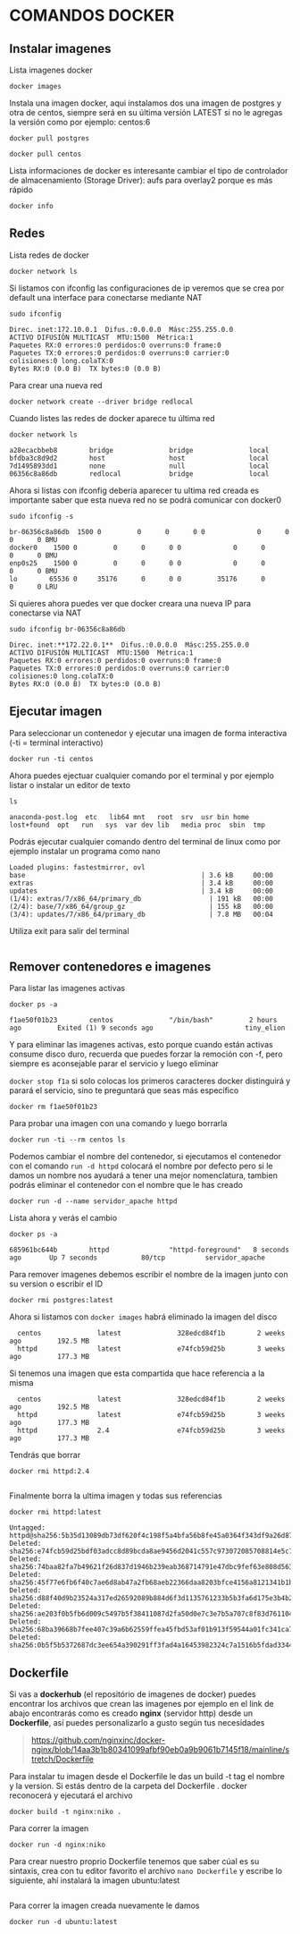 # COMANDOS DOCKER

## Instalar imagenes

Lista imagenes docker

``docker images``

Instala una imagen docker, aqui instalamos dos una imagen de postgres y otra de centos, siempre será en su última versión LATEST si no le agregas la versión como por ejemplo: centos:6

``docker pull postgres``

``docker pull centos``

Lista informaciones de docker es interesante cambiar el tipo de controlador de almacenamiento (Storage Driver): aufs para overlay2 porque es más rápido

``docker info``

## Redes

Lista redes de docker

``docker network ls``

Si listamos con ifconfig las configuraciones de ip veremos que se crea por default una interface para conectarse mediante NAT

``sudo ifconfig``

``` docker0   Link encap:Ethernet  direcciónHW 0x:xX:Xx:xx:x5:45
Direc. inet:172.10.0.1  Difus.:0.0.0.0  Másc:255.255.0.0
ACTIVO DIFUSIÓN MULTICAST  MTU:1500  Métrica:1
Paquetes RX:0 errores:0 perdidos:0 overruns:0 frame:0
Paquetes TX:0 errores:0 perdidos:0 overruns:0 carrier:0
colisiones:0 long.colaTX:0
Bytes RX:0 (0.0 B)  TX bytes:0 (0.0 B) 
```

Para crear una nueva red 

``docker network create --driver bridge redlocal``

Cuando listes las redes de docker aparece tu última red

``docker network ls``

``` NETWORK ID          NAME                DRIVER              SCOPE
a28ecacbbeb8        bridge              bridge              local
bfdba3c8d9d2        host                host                local
7d1495893dd1        none                null                local
06356c8a86db        redlocal            bridge              local
```

Ahora si listas con ifconfig deberia aparecer tu ultima red creada es importante saber que esta nueva red no se podrá comunicar con docker0

``sudo ifconfig -s``

``` Iface MTU Met RX-OK RX-ERR RX-DRP RX-OVR TX-OK TX-ERR TX-DRP TX-OVR Flg
br-06356c8a86db  1500 0         0      0      0 0             0      0      0      0 BMU
docker0    1500 0         0      0      0 0             0      0      0      0 BMU
enp0s25    1500 0         0      0      0 0             0      0      0      0 BMU
lo        65536 0     35176      0      0 0         35176      0      0      0 LRU
```

Si quieres ahora puedes ver que docker creara una nueva IP para conectarse via NAT

``sudo ifconfig br-06356c8a86db``

``` br-06356c8a86db Link encap:Ethernet  direcciónHW 0x:cc:xx:cc:xx:2c
Direc. inet:**172.22.0.1**  Difus.:0.0.0.0  Másc:255.255.0.0
ACTIVO DIFUSIÓN MULTICAST  MTU:1500  Métrica:1
Paquetes RX:0 errores:0 perdidos:0 overruns:0 frame:0
Paquetes TX:0 errores:0 perdidos:0 overruns:0 carrier:0
colisiones:0 long.colaTX:0
Bytes RX:0 (0.0 B)  TX bytes:0 (0.0 B)
```

## Ejecutar imagen

Para seleccionar un contenedor y ejecutar una imagen de forma interactiva (-ti = terminal interactivo)

``docker run -ti centos``

Ahora puedes ejectuar cualquier comando por el terminal y por ejemplo listar o instalar un editor de texto

``ls``

``` > [root@f1ae50f01b23 /]# ls
anaconda-post.log  etc   lib64 mnt   root  srv  usr bin home  lost+found  opt   run   sys  var dev lib   media proc  sbin  tmp
```

Podrás ejecutar cualquier comando dentro del terminal de linux como por ejemplo instalar un programa como nano

``` > [root@f1ae50f01b23 /]# yum install nano
Loaded plugins: fastestmirror, ovl
base                                            | 3.6 kB     00:00
extras                                          | 3.4 kB     00:00
updates                                         | 3.4 kB     00:00
(1/4): extras/7/x86_64/primary_db                 | 191 kB   00:00
(2/4): base/7/x86_64/group_gz                     | 155 kB   00:00
(3/4): updates/7/x86_64/primary_db                | 7.8 MB   00:04
```

Utiliza exit para salir del terminal

``` > [root@f1ae50f01b23 /]# exit
```

## Remover contenedores e imagenes

Para listar las imagenes activas

``docker ps -a``

``` > CONTAINER ID        IMAGE               COMMAND             CREATED             STATUS                     PORTS               NAMES
f1ae50f01b23        centos              "/bin/bash"         2 hours ago         Exited (1) 9 seconds ago                       tiny_elion
```

Y para eliminar las imagenes activas, esto porque cuando están activas consume disco duro, recuerda que puedes forzar la remoción con -f, pero siempre es aconsejable parar el servicio y luego eliminar

``docker stop f1a`` si solo colocas los primeros caracteres docker distinguirá y parará el servicio, sino te preguntará que seas más específico

``docker rm f1ae50f01b23``

Para probar una imagen con una comando y luego borrarla

``docker run -ti --rm centos ls``

Podemos cambiar el nombre del contenedor, si ejecutamos el contenedor con el comando ``run -d httpd`` colocará el nombre por defecto pero si le damos un nombre nos ayudará a tener una mejor nomenclatura, tambien podrás eliminar el contenedor con el nombre que le has creado

``docker run -d --name servidor_apache httpd``

Lista ahora y verás el cambio

``docker ps -a``
``` > CONTAINER ID        IMAGE               COMMAND              CREATED             STATUS                 PORTS               NAMES
685961bc644b        httpd               "httpd-foreground"   8 seconds ago       Up 7 seconds           80/tcp          servidor_apache
```

Para remover imagenes debemos escribir el nombre de la imagen junto con su version o escribir el ID

``docker rmi postgres:latest``

Ahora si listamos con ``docker images`` habrá eliminado la imagen del disco

``` > REPOSITORY          TAG                 IMAGE ID            CREATED             SIZE
  centos              latest              328edcd84f1b        2 weeks ago         192.5 MB
  httpd               latest              e74fcb59d25b        3 weeks ago         177.3 MB
```

Si tenemos una imagen que esta compartida que hace referencia a la misma

``` > REPOSITORY          TAG                 IMAGE ID            CREATED             SIZE
  centos              latest              328edcd84f1b        2 weeks ago         192.5 MB
  httpd               latest              e74fcb59d25b        3 weeks ago         177.3 MB
  httpd               2.4                 e74fcb59d25b        3 weeks ago         177.3 MB
```

Tendrás que borrar

``docker rmi httpd:2.4``

``` > Untagged: httpd:2.4
```

Finalmente borra la ultima imagen y todas sus referencias

``docker rmi httpd:latest``

``` >Untagged: httpd:latest
Untagged: httpd@sha256:5b35d13089db73df620f4c198f5a4bfa56b8fe45a0364f343df9a26d874fef6c
Deleted: sha256:e74fcb59d25bdf03adcc8d89bcda8ae9456d2041c557c973072085708814e5c7
Deleted: sha256:74baa82fa7b49621f26d837d1946b239eab368714791e47dbc9fef63e808d563
Deleted: sha256:45f77e6fb6f40c7ae6d8ab47a2fb68aeb22366daa8203bfce4156a8121341b1b
Deleted: sha256:d88f40d9b23524a317ed26592089b884d6f3d1135761233b5b3fa6d175e3b4b2
Deleted: sha256:ae203f0b5fb6d009c5497b5f38411087d2fa50d0e7c3e7b5a707c8f83d761104
Deleted: sha256:68ba39668b7fee407c39a6b62559ffea45fbd53af01b913f59544a01fc341ca7
Deleted: sha256:0b5f5b5372687dc3ee654a390291ff3fad4a16453982324c7a1516b5fdad3344
```

## Dockerfile

Si vas a **dockerhub** (el repositório de imagenes de docker) puedes encontrar los archivos que crean las imagenes por ejemplo en el link de abajo encontrarás como es creado **nginx** (servidor http) desde un **Dockerfile**, así puedes personalizarlo a gusto según tus necesidades

> https://github.com/nginxinc/docker-nginx/blob/14aa3b1b80341099afbf90eb0a9b9061b7145f18/mainline/stretch/Dockerfile

Para instalar tu imagen desde el Dockerfile le das un build -t tag el nombre y la version. Si estás dentro de la carpeta del Dockerfile . docker reconocerá y ejecutará el archivo

``docker build -t nginx:niko .``

Para correr la imagen

``docker run -d nginx:niko``

Para crear nuestro proprio Dockerfile tenemos que saber cúal es su sintaxis, crea con tu editor favorito el archivo ``nano Dockerfile`` y escribe lo siguiente, ahí instalará la imagen ubuntu:latest

``` FROM ubuntu:latest
```

Para correr la imagen creada nuevamente le damos

``docker run -d ubuntu:latest``